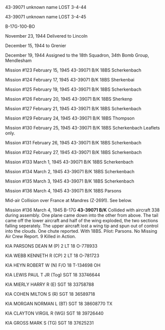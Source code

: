 





43-39071 unknown name LOST 3-4-44






 




43-39071 unknown name LOST 3-4-45

B-17G-100-BO

November 23, 1944 Delivered to Lincoln

December 15, 1944 to Grenier

December 19, 1944 Assigned to the 18th Squadron,
34th Bomb Group, Mendlesham

Mission #123 February 15, 1945 43-39071 B/K 18BS Scherkenbach

Mission #124 February 17, 1945 43-39071 B/K 18BS Sherkenbai

Mission #125 February 19, 1945 43-39071 B/K 18BS
Scherkenbach

Mission #126 February 20, 1945 43-39071 B/K 18BS Sherkenp

Mission #127 February 21, 1945 43-39071 B/K 18BS
Scherkenbach

Mission #129 February 24, 1945 43-39071 B/K 18BS Thompson

Mission #130 February 25, 1945 43-39071 B/K 18BS
Scherkenbach
Leaflets only.

Mission #131 February 26, 1945 43-39071 B/K 18BS
Scherkenbach

Mission #132 February 27, 1945 43-39071 B/K 18BS Scherkenbach

Mission #133 March 1, 1945 43-39071 B/K 18BS Scherkenbach

Mission #134 March 2, 1945 43-39071 B/K 18BS Scherkenbach

Mission #135 March 3, 1945 43-39071 B/K 18BS Scherkenbach

Mission #136 March 4, 1945 43-39071 B/K 18BS
Parsons

Mid-air Collision over France at Mandres (Z-2691). See
below.

Mission #136 March 4, 1945 B-17G **43-39071 B/K** Collided
with aircraft 338 during assembly. One plane came down into the other from
above. The tail came off the lower aircraft and half of the wing exploded, the two
sections falling seperately. The upper aircraft lost a wing tip and spun out of
control into the clouds. One chute reported. With 18BS. Pilot:
Parsons. No Missing Air Crew Report. 9 Killed in Action.

KIA PARSONS DEAN M
(P)
2 LT
18 O-778933

KIA WEBB KENNETH R
(CP)
2 LT 18
O-781723

KIA HEYN ROBERT W
(N)
F/O 18
T-134698
OH

KIA LEWIS PAUL T JR (Tog)
SGT
18 33746644

KIA MIERLY HARRY R
(E)
SGT 18
33758788

KIA COHEN MILTON S
(R)
SGT 18
36589718

KIA MORGAN NORMAN L (BT)
SGT
18
38608770
TX

KIA CLAYTON VIRGIL R
(WG)
SGT
18 39726440

KIA GROSS MARK S
(TG)
SGT 18
37625231




